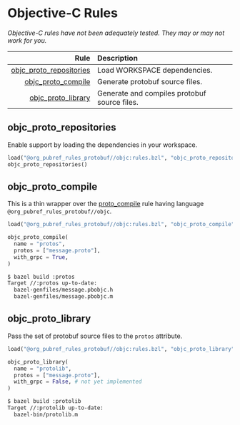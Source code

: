 # Objective-C Rules

*Objective-C rules have not been adequately tested.  They may or may
 not work for you.*

| Rule | Description |
| ---: | :--- |
| [objc_proto_repositories](#objc_proto_repositories) | Load WORKSPACE dependencies. |
| [objc_proto_compile](#objc_proto_compile) | Generate protobuf source files. |
| [objc_proto_library](#objc_proto_library) | Generate and compiles protobuf source files. |

## objc\_proto\_repositories

Enable support by loading the dependencies in your workspace.

```python
load("@org_pubref_rules_protobuf//objc:rules.bzl", "objc_proto_repositories")
objc_proto_repositories()
```

## objc\_proto\_compile

This is a thin wrapper over the
[proto_compile](../protobuf#proto_compile) rule having language
`@org_pubref_rules_protobuf//objc`.

```python
load("@org_pubref_rules_protobuf//objc:rules.bzl", "objc_proto_compile")

objc_proto_compile(
  name = "protos",
  protos = ["message.proto"],
  with_grpc = True,
)
```

```sh
$ bazel build :protos
Target //:protos up-to-date:
  bazel-genfiles/message.pbobjc.h
  bazel-genfiles/message.pbobjc.m
```

## objc\_proto\_library

Pass the set of protobuf source files to the `protos` attribute.

```python
load("@org_pubref_rules_protobuf//objc:rules.bzl", "objc_proto_library")

objc_proto_library(
  name = "protolib",
  protos = ["message.proto"],
  with_grpc = False, # not yet implemented
)
```

```sh
$ bazel build :protolib
Target //:protolib up-to-date:
  bazel-bin/protolib.m
```
